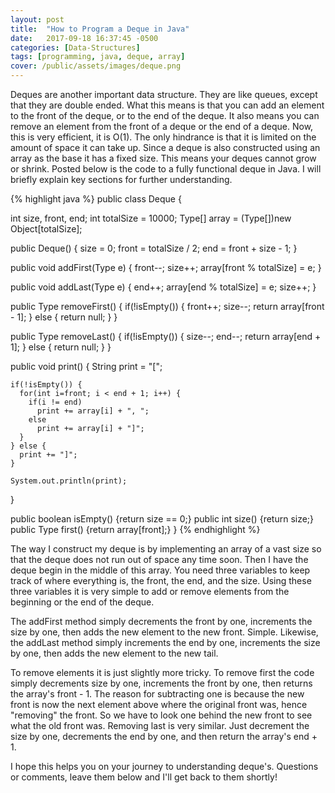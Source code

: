 ```yaml
---
layout: post
title:  "How to Program a Deque in Java"
date:   2017-09-18 16:37:45 -0500
categories: [Data-Structures]
tags: [programming, java, deque, array]
cover: /public/assets/images/deque.png
---
```


Deques are another important data structure. They are like queues, except that they are double ended. What this means is that you can add an element to the front of the deque, or to the end of the deque. It also means you can remove an element from the front of a deque or the end of a deque. Now, this is very efficient, it is O(1). The only hindrance is that it is limited on the amount of space it can take up. Since a deque is also constructed using an array as the base it has a fixed size. This means your deques cannot grow or shrink. Posted below is the code to a fully functional deque in Java. I will briefly explain key sections for further understanding.

{% highlight java %}
public class Deque<Type> {

  int size, front, end;
  int totalSize = 10000;
  Type[] array = (Type[])new Object[totalSize];

  public Deque() {
    size = 0;
    front = totalSize / 2;
    end = front + size - 1;
  }

  public void addFirst(Type e) {
    front--;
    size++;
    array[front % totalSize] = e;
  }

  public void addLast(Type e) {
    end++;
    array[end % totalSize] = e;
    size++;
  }

  public Type removeFirst() {
    if(!isEmpty()) {
      front++;
      size--;
      return array[front - 1];
    } else {
      return null;
    }
  }

  public Type removeLast() {
    if(!isEmpty()) {
      size--;
      end--;
      return array[end + 1];
    } else {
      return null;
    }
  }

  public void print() {
    String print = "[";

    if(!isEmpty()) {
      for(int i=front; i < end + 1; i++) {
        if(i != end)
          print += array[i] + ", ";
        else
          print += array[i] + "]";
      }
    } else {
      print += "]";
    }

    System.out.println(print);
  }

  public boolean isEmpty() {return size == 0;}
  public int size() {return size;}
  public Type first() {return array[front];}
}
{% endhighlight %}

The way I construct my deque is by implementing an array of a vast size so that the deque does not run out of space any time soon. Then I have the deque begin in the middle of this array. You need three variables to keep track of where everything is, the front, the end, and the size. Using these three variables it is very simple to add or remove elements from the beginning or the end of the deque.

The addFirst method simply decrements the front by one, increments the size by one, then adds the new element to the new front. Simple. Likewise, the addLast method simply increments the end by one, increments the size by one, then adds the new element to the new tail.

To remove elements it is just slightly more tricky. To remove first the code simply decrements size by one, increments the front by one, then returns the array's front - 1. The reason for subtracting one is because the new front is now the next element above where the original front was, hence "removing" the front. So we have to look one behind the new front to see what the old front was. Removing last is very similar. Just decrement the size by one, decrements the end by one, and then return the array's end + 1.

I hope this helps you on your journey to understanding deque's. Questions or comments, leave them below and I'll get back to them shortly!
